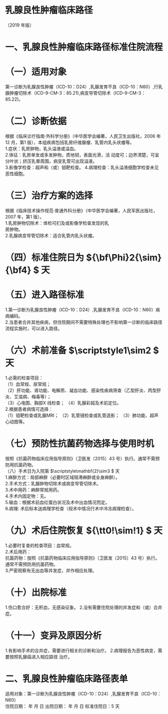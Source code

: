 # 乳腺良性肿瘤临床路径  
（2019 年版）  
# 一、乳腺良性肿瘤临床路径标准住院流程  
# （一）适用对象  
第一诊断为乳腺良性肿瘤（ICD-10：D24）,乳腺发育不良（ICD-10：N60）,行乳腺肿瘤切除术（ICD-9-CM-3：85.21),病变导管切除术（ICD-9-CM-3：85.22)。  
# （二）诊断依据  
根据《临床诊疗指南·外科学分册》（中华医学会编著，人民卫生出版社，2006 年12 月，第1 版），本组疾病包括乳房纤维腺瘤、乳管内乳头状瘤等。  
1.症状：乳房肿物，乳头溢液或溢血。  
2.体征：乳房单发或多发肿物，质地韧，表面光滑，活 动度可；边界清楚，可呈分叶状；挤压乳晕周围，病变乳管可出现溢液。  
3.影像学检查：超声和（或）钼靶检查。 4.病理检查：乳头溢液细胞学检查未见恶性细胞。  
# （三）治疗方案的选择  
根据《临床技术操作规范·普通外科分册》（中华医学会编著，人民军医出版社，2007 年，第1 版）。  
1.乳房肿物切除术：体检可扪及或影像学检查发现的乳  
房肿物。  
2.乳腺病变导管切除术：适合乳管内乳头状瘤。  
# （四）标准住院日为 ${\bf\Phi}2{\sim}{\bf4} $ 天  
# （五）进入路径标准  
1.第一诊断为乳腺良性肿瘤（ICD-10：D24）,乳腺发育不良（ICD-10：N60）疾病编码。  
2.当患者合并其他疾病，但住院期间不需要特殊处理也不影响第一诊断的临床路径流程实施时，可以进入路径。  
# （六）术前准备 $\scriptstyle1\sim2 $ 天  
1.必需的检查项目：  
（1）血常规、尿常规；  
（2）肝功能、肾功能、电解质、凝血功能、感染性疾病筛查（乙型肝炎、丙型肝炎、艾滋病、梅毒等）；  
（3）心电图、胸部X 线检查； （4）乳腺彩超及术前定位。  
2.根据患者病情可选择：  
（1）钼靶检查或乳腺MRI； （2）乳管镜检查或乳管造影； （3）肺功能、超声心动图等。  
# （七）预防性抗菌药物选择与使用时机  
按照《抗菌药物临床应用指导原则》（卫医发〔2015〕43 号）执行。通常不需预防用抗菌药物。  
（八）手术日为入院第 $\scriptstyle\mathbf{2}\sim3 $ 天  
1.麻醉方式：局部麻醉（必要时区域阻滞麻醉或全身麻醉）。  
2.手术方式：乳腺肿物切除术或病变导管切除术。  
3.术中用药：麻醉常规用药。  
4.手术内固定物：无。  
5.输血：根据术前血红蛋白状况及术中出血情况而定。  
6.病理: 术后标本送病理学检查（视术中情况行术中冷冻病理检查）。  
# （九）术后住院恢复 ${\tt0\!\sim\!1} $ 天  
1.必要时复查的检查项目：血常规。  
2.术后用药：  
抗菌药物：按照《抗菌药物临床应用指导原则》（卫医发〔2015〕43 号）执行。通常不需预防用抗菌药物。  
3.严密观察有无出血等并发症，并作相应处理。  
# （十）出院标准  
1.伤口愈合好：无积血，无感染征象。   2.没有需要住院处理的并发症和（或）合并症。  
# （十一）变异及原因分析  
1.有影响手术的合并症，需要进行相关的诊断和治疗。 2.病理报告为恶性病变，需要按照乳腺癌进入相应路径 治疗。  
# 二、乳腺良性肿瘤临床路径表单  
适用对象：第一诊断为乳腺良性肿瘤（ICD-10：D24）,乳腺发育不良（ICD-10：N60）  
住院日期：     年    月    日     出院日期：     年    月    日   标准住院日：5 天  
